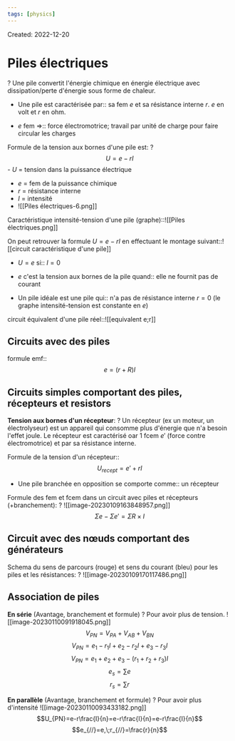 ```yaml
---
tags: [physics] 
---
```

Created: 2022-12-20

# Piles électriques
?
Une pile convertit l'énergie chimique en énergie électrique avec dissipation/perte d'énergie sous forme de chaleur.
<!--SR:!2023-01-25,18,190-->

- Une pile est caractérisée par:: sa fem $e$ et sa résistance interne $r$. $e$ en volt et $r$ en ohm.
<!--SR:!2023-01-21,15,190-->
- $e$ fem =>:: force électromotrice; travail par unité de charge pour faire circular les charges
<!--SR:!2023-02-18,37,246-->

Formule de la tension aux bornes d'une pile est:
?
$$U=e-rI$$- $U$ = tension dans la puissance électrique
- $e$ = fem de la puissance chimique
- $r$ = résistance interne 
- $I$ = intensité
- ![[Piles électriques-6.png]]
<!--SR:!2023-01-21,16,226-->

Caractéristique intensité-tension d'une pile (graphe)::![[Piles électriques.png]]
<!--SR:!2023-02-14,34,246-->

On peut retrouver la formule $U=e-rI$ en effectuant le montage suivant::![[circuit caractéristique d'une pile]]
<!--SR:!2023-02-11,34,246-->

- $U=e$ si:: $I=0$
<!--SR:!2023-02-08,32,246-->
- $e$ c'est la tension aux bornes de la pile quand:: elle ne fournit pas de courant
<!--SR:!2023-02-20,38,246-->
- Un pile idéale est une pile qui:: n'a pas de résistance interne $r=0$ (le graphe intensité-tension est constante en $e$)
<!--SR:!2023-02-12,33,246-->

circuit équivalent d'une pile réel::![[equivalent e;r]]
<!--SR:!2023-01-30,25,246-->

## Circuits avec des piles
formule emf::$$e=(r+R)I$$
<!--SR:!2023-01-31,22,226-->


## Circuits simples comportant des piles, récepteurs et resistors

**Tension aux bornes d'un récepteur**:
?
Un récepteur (ex un moteur, un électrolyseur) est un appareil qui consomme plus d'énergie que n'a besoin l'effet joule.
Le récepteur est caractérisé oar 1 fcem $e'$ (force contre électromotrice) et par sa résistance interne. 
<!--SR:!2023-01-16,5,240-->

Formule de la tension  d'un récepteur::$$U_{recept}=e'+rI$$
<!--SR:!2023-01-17,6,240-->
- Une pile branchée en opposition se comporte comme:: un récepteur
<!--SR:!2023-01-16,5,240-->


Formule des fem et fcem dans un circuit avec piles et récepteurs (+branchement):
?
![[image-20230109163848957.png]]
$$\Sigma{e} - \Sigma{e'}=\Sigma{R}\times I$$
<!--SR:!2023-01-27,12,240-->

## Circuit avec des nœuds comportant des générateurs

Schema du sens de parcours (rouge) et sens du courant (bleu) pour les piles et les résistances:
?
![[image-20230109170117486.png]]
<!--SR:!2023-01-17,6,240-->

## Association de piles
**En série** (Avantage, branchement et formule)
?
Pour avoir plus de tension.
![[image-20230110091918045.png]]$$V_{PN}=V_{PA}+V_{AB}+V_{BN}$$
$$V_{PN}=e_{1}-r_{1}I+e_{2}-r_{2}I+e_{3}-r_{3}I$$
$$V_{PN}=e_{1}+e_{2}+e_{3}-(r_{1}+r_{2}+r_{3})I$$
$$e_s=\sum{e}$$$$r_s=\sum\limits{r}$$
<!--SR:!2023-01-18,6,240-->

**En parallèle** (Avantage, branchement et formule)
?
Pour avoir plus d'intensité
![[image-20230110093433182.png]]
$$U_{PN}=e-r\frac{I}{n}=e-r\frac{I}{n}=e-r\frac{I}{n}$$
$$e_{//}=e,\;r_{//}=\frac{r}{n}$$
<!--SR:!2023-01-18,6,240-->








